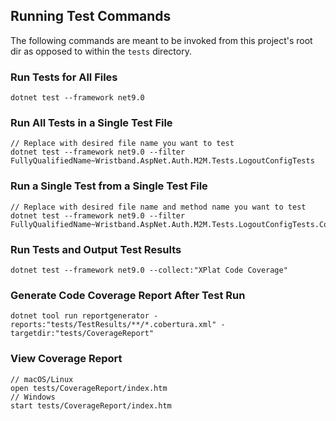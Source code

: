 ## Running Test Commands

The following commands are meant to be invoked from this project's root dir as opposed to within the `tests` directory.

### Run Tests for All Files

```dotnetcli
dotnet test --framework net9.0
```

### Run All Tests in a Single Test File

```dotnetcli
// Replace with desired file name you want to test
dotnet test --framework net9.0 --filter FullyQualifiedName~Wristband.AspNet.Auth.M2M.Tests.LogoutConfigTests
```

### Run a Single Test from a Single Test File

```dotnetcli
// Replace with desired file name and method name you want to test
dotnet test --framework net9.0 --filter FullyQualifiedName~Wristband.AspNet.Auth.M2M.Tests.LogoutConfigTests.Constructor_WithValidValues_SetsProperties
```

### Run Tests and Output Test Results

```dotnetcli
dotnet test --framework net9.0 --collect:"XPlat Code Coverage"
```

### Generate Code Coverage Report After Test Run

```dotnetcli
dotnet tool run reportgenerator -reports:"tests/TestResults/**/*.cobertura.xml" -targetdir:"tests/CoverageReport"
```

### View Coverage Report

```dotnetcli
// macOS/Linux
open tests/CoverageReport/index.htm
// Windows
start tests/CoverageReport/index.htm
```
